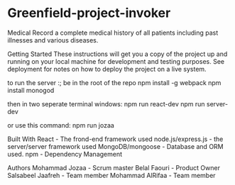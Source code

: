 # Greenfield-project-invoker

Medical Record
  a complete medical history of all patients including past illnesses and various diseases.

Getting Started
These instructions will get you a copy of the project up and running on your local machine for development and testing purposes. See deployment for notes on how to deploy the project on a live system.

to run the server :;
be in the root of the repo
npm install -g webpack
npm install
monogod

then in two seperate terminal windows:
npm run react-dev
npm run server-dev

or use this command:
npm run jozaa


Built With
React - The frond-end framework used
node.js/express.js - the server/server framework used
MongoDB/mongoose - Database and ORM used.
npm - Dependency Management


Authors
Mohammad Jozaa - Scrum master
Belal Faouri - Product Owner
Salsabeel Jaafreh - Team member
Mohammad AlRifaa - Team member




<!-- the laoader pic
99%
https://cdn.vox-cdn.com/thumbor/cGTmmKiYGBzn_jTtjjwu8DtbHZU=/cdn.vox-cdn.com/uploads/chorus_asset/file/3443912/gif_4.0.gif

95%
https://static1.squarespace.com/static/53f61092e4b0879526f82ace/5940a7023a0411e686330484/5940aaa6db29d64c86b85c88/1497410216230/TGT_OTC_Icons.gif?format=2500w

90%
https://cdn.dribbble.com/users/187497/screenshots/1725519/medical-icons.gif

85%
https://blog.advids.co/wp-content/uploads//2017/06/Medical-Explainer-min.gif

75%
http://freefrontend.com/assets/img/css-loaders/loading.gif

good but small
https://static1.squarespace.com/static/55972c7ee4b069786e8c66ae/55b38d13e4b0a813f74e3dc1/56c56b9dab48de5338b2145d/1455779252981/alchemy-dribbble-medicalicons.gif?format=300w

doctor with patint
https://www.careprn.com/theme/front/img/preloader.gif

shiled empalanse
https://myblueprint.arkansasbluecross.com/shared/template/images/loading.gif?v=3

move good
https://i.imgur.com/B2PFJ7a.gif

so funny
-->

